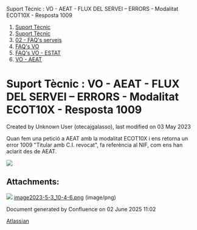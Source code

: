 Suport Tècnic : VO - AEAT - FLUX DEL SERVEI – ERRORS - Modalitat ECOT10X - Resposta 1009  

1.  [Suport Tècnic](index.html)
2.  [Suport Tècnic](13893782.html)
3.  [02 - FAQ's serveis](26313393.html)
4.  [FAQ's VO](28705575.html)
5.  [FAQ's VO - ESTAT](28705579.html)
6.  [VO - AEAT](VO---AEAT_36340975.html)

Suport Tècnic : VO - AEAT - FLUX DEL SERVEI – ERRORS - Modalitat ECOT10X - Resposta 1009
========================================================================================

Created by Unknown User (otecajgalasso), last modified on 03 May 2023

Quan fem una petició a AEAT amb la modalitat ECOT10X i ens retorna un error 1009 "Titular amb C.I. revocat", fa referència al NIF, com ens han aclarit des de AEAT.

  

![](attachments/81856222/81856224.png)

Attachments:
------------

![](images/icons/bullet_blue.gif) [image2023-5-3\_10-4-6.png](attachments/81856222/81856224.png) (image/png)  

Document generated by Confluence on 02 June 2025 11:02

[Atlassian](http://www.atlassian.com/)